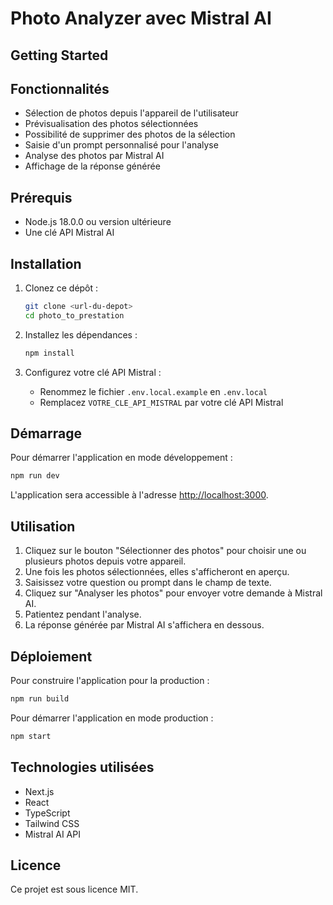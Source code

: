 # Photo Analyzer avec Mistral AI

## Getting Started

## Fonctionnalités

- Sélection de photos depuis l'appareil de l'utilisateur
- Prévisualisation des photos sélectionnées
- Possibilité de supprimer des photos de la sélection
- Saisie d'un prompt personnalisé pour l'analyse
- Analyse des photos par Mistral AI
- Affichage de la réponse générée

## Prérequis

- Node.js 18.0.0 ou version ultérieure
- Une clé API Mistral AI

## Installation

1. Clonez ce dépôt :
   ```bash
   git clone <url-du-depot>
   cd photo_to_prestation
   ```

2. Installez les dépendances :
   ```bash
   npm install
   ```

3. Configurez votre clé API Mistral :
   - Renommez le fichier `.env.local.example` en `.env.local`
   - Remplacez `VOTRE_CLE_API_MISTRAL` par votre clé API Mistral

## Démarrage

Pour démarrer l'application en mode développement :

```bash
npm run dev
```

L'application sera accessible à l'adresse [http://localhost:3000](http://localhost:3000).

## Utilisation

1. Cliquez sur le bouton "Sélectionner des photos" pour choisir une ou plusieurs photos depuis votre appareil.
2. Une fois les photos sélectionnées, elles s'afficheront en aperçu.
3. Saisissez votre question ou prompt dans le champ de texte.
4. Cliquez sur "Analyser les photos" pour envoyer votre demande à Mistral AI.
5. Patientez pendant l'analyse.
6. La réponse générée par Mistral AI s'affichera en dessous.

## Déploiement

Pour construire l'application pour la production :

```bash
npm run build
```

Pour démarrer l'application en mode production :

```bash
npm start
```

## Technologies utilisées

- Next.js
- React
- TypeScript
- Tailwind CSS
- Mistral AI API

## Licence

Ce projet est sous licence MIT.
